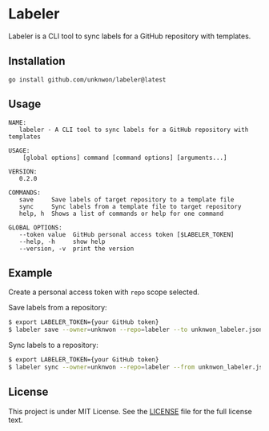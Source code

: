 # Labeler

Labeler is a CLI tool to sync labels for a GitHub repository with templates.

## Installation

```
go install github.com/unknwon/labeler@latest
```

## Usage

```
NAME:
   labeler - A CLI tool to sync labels for a GitHub repository with templates

USAGE:
    [global options] command [command options] [arguments...]

VERSION:
   0.2.0

COMMANDS:
   save     Save labels of target repository to a template file
   sync     Sync labels from a template file to target repository
   help, h  Shows a list of commands or help for one command

GLOBAL OPTIONS:
   --token value  GitHub personal access token [$LABELER_TOKEN]
   --help, -h     show help
   --version, -v  print the version
```

## Example

Create a personal access token with `repo` scope selected.

Save labels from a repository:
```sh
$ export LABELER_TOKEN={your GitHub token}
$ labeler save --owner=unknwon --repo=labeler --to unknwon_labeler.json
```

Sync labels to a repository:
```sh
$ export LABELER_TOKEN={your GitHub token}
$ labeler sync --owner=unknwon --repo=labeler --from unknwon_labeler.json
```

## License

This project is under MIT License. See the [LICENSE](LICENSE) file for the full license text.
